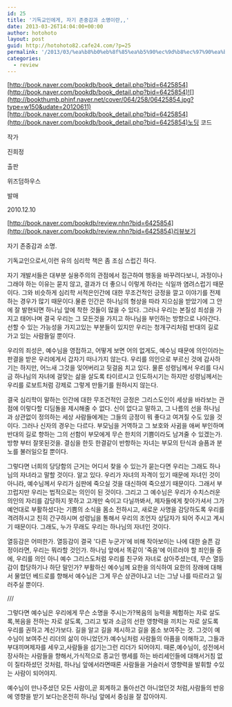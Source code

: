 ```yaml
---
id: 25
title: '기독교인에게, 자기 존중감과 소명이란,,'
date: 2013-03-26T14:04:00+00:00
author: hotohoto
layout: post
guid: http://hotohoto82.cafe24.com/?p=25
permalink: '/2013/03/%ea%b8%b0%eb%8f%85%ea%b5%90%ec%9d%b8%ec%97%90%ea%b2%8c-%ec%9e%90%ea%b8%b0-%ec%a1%b4%ec%a4%91%ea%b0%90%ea%b3%bc-%ec%86%8c%eb%aa%85%ec%9d%b4%eb%9e%80/'
categories:
  - review
---
```

[http://book.naver.com/bookdb/book_detail.php?bid=6425854](http://book.naver.com/bookdb/book_detail.php?bid=6425854)![](http://bookthumb.phinf.naver.net/cover/064/258/06425854.jpg?type=w150&udate=20120611)[http://book.naver.com/bookdb/book_detail.php?bid=6425854](http://book.naver.com/bookdb/book_detail.php?bid=6425854)노딩 코드

작가

진희정

출판

위즈덤하우스

발매

2010.12.10

[http://book.naver.com/bookdb/review.nhn?bid=6425854](http://book.naver.com/bookdb/review.nhn?bid=6425854)리뷰보기

자기 존중감과 소명.

기독교인으로서,이런 유의 심리학 책은 좀 조심 스럽긴 하다.

자기 개발서들은 대부분 실용주의의 관점에서 접근하여 행동을 바꾸려다보니, 과정이나 그래야 하는 이유는 묻지 않고, 결과가 더 좋으니 이렇게 하라는 식일까 염려스럽기 때문이다. 그와 비슷하게 심리학 서적은인간에 대한 무조건적인 긍정을 깔고 이야기를 전제하는 경우가 많기 때문이다.물론 인간은 하나님의 형상을 따라 지으심을 받았기에 그 안에 잘 발현되면 하나님 앞에 착한 것들이 많을 수 있다. 그러나 우리는 본질성 죄성을 가지고 태어나며 결국 우리는 그 모든것을 가지고 하나님을 부인하는 방향으로 나아간다. 선할 수 있는 가능성을 가지고있는 부분들이 있지만 우리는 청개구리처럼 반대의 길로 가고 있는 사람들일 뿐이다.

우리의 죄성은, 예수님을 영접하고, 어떻게 보면 어의 없게도, 예수님 때문에 의인이라는 판결을 받은 우리에게서 갑자기 떠나가지 않는다. 우리를 의인으로 부르신 것에 감사하기는 하지만, 어느새 그것을 잊어버리고 뒷걸음 치고 있다. 물론 성령님께서 우리를 다시금 하나님의 자녀에 걸맞는 삶을 살도록 타이르시고 인도하시기는 하지만 성령님께서는 우리를 로보트처럼 강제로 그렇게 만들기를 원하시지 않는다.

결국 심리학이 말하는 인간에 대한 무조건적인 긍정은 그리스도인이 세상을 바라보는 관점에 이렇다할 디딤돌을 제시해줄 수 없다. 신이 없다고 말하고, 그 나름의 선을 하나님과 상관없이 정의하는 세상 사람들에게는 그들의 긍정이 뭐 좋다고 여겨질 수도 있을 것이다. 그러나  신자의 경우는 다르다. 부모님을 거역하고 그 보호와 사귐을 애써 부인하며 반대의 길로 향하는 그의 선함이 부모에게 무슨 한치의 기쁨이라도 남겨줄 수 있겠는가. 방향 부터 잘못된것을. 결심을 한듯 한결같이 반항하는 자녀는 부모의 탄식과 슬픔과 분노를 불러일으킬 뿐이다.

그렇다면 너희의 당당함의 근거는 어디서 찾을 수 있는가 묻는다면 우리는 그래도 하나님의 자녀라고 말할 것이다. 알고 있다. 우리가 자녀의 자격이 있기 때문에 자녀인 것이 아니라, 예수님께서 우리가 심판에 죽으실 것을 대신하여 죽으셨기 때문이다. 그래서 부끄럽지만 우리는 법적으로는 의인이 된 것이다. 그리고 그 예수님은 우리가 수치스러운 의인의 자리를 감당하지 못하고 고개만 숙이고 다닐까봐서, 제자들에게 찾아가셔서 그가 예언대로 부활하셨다는 기쁨의 소식을 몸소 전하시고, 새로운 사명을 감당하도록 우리를 격려하시고 친히 간구하시며 성령님을 통해서 우리의 조언자 상담자가 되어 주시고 계시기 때문이다. 그래도, 누가 무래도 우리는 하나님의 자녀인 것이다.

열등감은 어떠한가. 열등감이 결국 '다른 누군가'에 비해 작아보이는 나에 대한 슬픈 감정이라면, 우리는 뭐라할 것인가. 하나님 앞에서 똑같이 '죽음'에 이르러야 할 죄인들 중에, 우리를 의인 아니 예수 그리스도처럼 우리를 친구와 자녀로 삼아주셨는데, 무슨 열등감이 합당하기나 하단 말인가? 부활하신 예수님께 요한을 의식하여 요한의 장래에 대해서 물었던 베드로를 향해서 예수님은 그게 무슨 상관이냐고 너는 그냥 나를 따르라고 일러주실 뿐이다.

///

그렇다면 예수님은 우리에게 무슨 소명을 주시는가?복음의 능력을 체험하는 자로 살도록,복음을 전하는 자로 살도록, 그리고 빛과 소금의 선한 영향력을 끼치는 자로 살도록 우리를 권하고 계신가보다. 길을 알고 길을 제시하고 길을 몸소 보여주는 것. 그것이 예수님이 보여주신 리더의 삶이 아니었던가.예수님처럼 사람들의 아픔을 이해하고, 그들과 부대끼며제자를 세우고,사람들을 섬기는그런 리더가 되어야지. 때론,예수님이, 성전에서 장사하는 사람들을 향해서,가식적으로 종교인 행세를 하는 바리세인들에 대해서거침 없이 질타하셨던 것처럼, 하나님 앞에서라면때론 사람들을 거슬러서 영향력을 발휘할 수있는 사람이 되어야지.

예수님이 만나주셨던 모든 사람이,곧 회계하고 돌아선건 아니었던것 처럼,사람들의 반응에 영향을 받기 보다는온전히 하나님 앞에서 중심을 잘 잡아야지.

